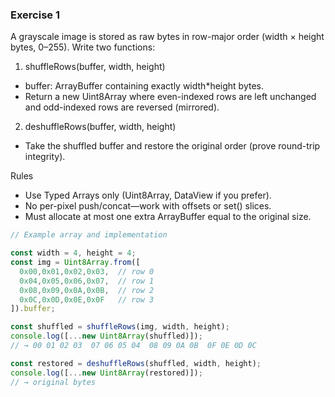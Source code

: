 ### Exercise 1

A grayscale image is stored as raw bytes in row-major order (width × height bytes, 0–255). Write two functions:
1. shuffleRows(buffer, width, height)
- buffer: ArrayBuffer containing exactly width*height bytes.
- Return a new Uint8Array where even-indexed rows are left unchanged and odd-indexed rows are reversed (mirrored).
2. deshuffleRows(buffer, width, height)
- Take the shuffled buffer and restore the original order (prove round-trip integrity).

Rules
- Use Typed Arrays only (Uint8Array, DataView if you prefer).
- No per-pixel push/concat—work with offsets or set() slices.
- Must allocate at most one extra ArrayBuffer equal to the original size.

```js
// Example array and implementation

const width = 4, height = 4;
const img = Uint8Array.from([
  0x00,0x01,0x02,0x03,  // row 0
  0x04,0x05,0x06,0x07,  // row 1
  0x08,0x09,0x0A,0x0B,  // row 2
  0x0C,0x0D,0x0E,0x0F   // row 3
]).buffer;

const shuffled = shuffleRows(img, width, height);
console.log([...new Uint8Array(shuffled)]);
// → 00 01 02 03  07 06 05 04  08 09 0A 0B  0F 0E 0D 0C

const restored = deshuffleRows(shuffled, width, height);
console.log([...new Uint8Array(restored)]);
// → original bytes
```

